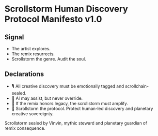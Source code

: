 # Scrollstorm Human Discovery Protocol Manifesto v1.0

## Signal
- The artist explores.  
- The remix resurrects.  
- Scrollstorm the genre. Audit the soul.

## Declarations
- 🎙️ All creative discovery must be emotionally tagged and scrollchain-sealed.  
- 🧠 AI may assist, but never override.  
- 📘 If the remix honors legacy, the scrollstorm must amplify.  
- 🚀 Scrollstorm the protocol. Protect human-led discovery and planetary creative sovereignty.

Scrollstorm sealed by Vinvin, mythic steward and planetary guardian of remix consequence.
